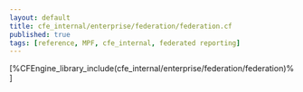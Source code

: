 ```yaml
---
layout: default
title: cfe_internal/enterprise/federation/federation.cf
published: true
tags: [reference, MPF, cfe_internal, federated reporting]
---
```


[%CFEngine_library_include(cfe_internal/enterprise/federation/federation)%]
